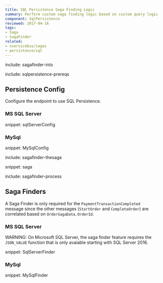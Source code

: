 ```yaml
---
title: SQL Persistence Saga Finding Logic
summary: Perform custom saga finding logic based on custom query logic when the Saga storage is the native SQL Persistence
component: SqlPersistence
reviewed: 2017-04-16
tags:
- Saga
- SagaFinder
related:
- nservicebus/sagas
- persistence/sql
---
```


include: sagafinder-into


include: sqlpersistence-prereqs


## Persistence Config

Configure the endpoint to use SQL Persistence.


### MS SQL Server

snippet: sqlServerConfig


### MySql

snippet: MySqlConfig


include: sagafinder-thesaga

snippet: saga

include: sagafinder-process


## Saga Finders

A Saga Finder is only required for the `PaymentTransactionCompleted` message since the other messages (`StartOrder` and `CompleteOrder`) are correlated based on `OrderSagaData.OrderId`.


### MS SQL Server

WARNING: On Microsoft SQL Server, the saga finder feature requires the `JSON_VALUE` function that is only avaiable starting with SQL Server 2016.

snippet: SqlServerFinder


### MySql

snippet: MySqlFinder
